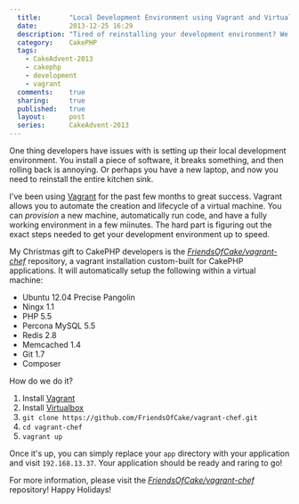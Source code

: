 ```yaml
---
  title:       "Local Development Environment using Vagrant and Virtualbox"
  date:        2013-12-25 16:29
  description: "Tired of reinstalling your development environment? We've created one specifically for CakePHP usage."
  category:    CakePHP
  tags:
    - CakeAdvent-2013
    - cakephp
    - development
    - vagrant
  comments:    true
  sharing:     true
  published:   true
  layout:      post
  series:      CakeAdvent-2013
---
```


One thing developers have issues with is setting up their local development environment. You install a piece of software, it breaks something, and then rolling back is annoying. Or perhaps you have a new laptop, and now you need to reinstall the entire kitchen sink.

I've been using [Vagrant](http://www.vagrantup.com/) for the past few months to great success. Vagrant allows you to automate the creation and lifecycle of a virtual machine. You can *provision* a new machine, automatically run code, and have a fully working environment in a few miinutes. The hard part is figuring out the exact steps needed to get your development environment up to speed.

My Christmas gift to CakePHP developers is the *[FriendsOfCake/vagrant-chef](https://github.com/FriendsOfCake/vagrant-chef)* repository, a vagrant installation custom-built for CakePHP applications. It will automatically setup the following within a virtual machine:

- Ubuntu 12.04 Precise Pangolin
- Ningx 1.1
- PHP 5.5
- Percona MySQL 5.5
- Redis 2.8
- Memcached 1.4
- Git 1.7
- Composer

How do we do it?

1. Install [Vagrant](http://www.vagrantup.com/downloads.html)
2. Install [Virtualbox](https://www.virtualbox.org/wiki/Downloads)
3. `git clone https://github.com/FriendsOfCake/vagrant-chef.git`
4. `cd vagrant-chef`
5. `vagrant up`

Once it's up, you can simply replace your `app` directory with your application and visit `192.168.13.37`. Your application should be ready and raring to go!

For more information, please visit the  *[FriendsOfCake/vagrant-chef](https://github.com/FriendsOfCake/vagrant-chef)* repository! Happy Holidays!
